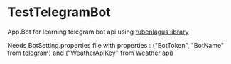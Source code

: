 # TestTelegramBot
 App.Bot for learning telegram bot api using [rubenlagus library](https://github.com/rubenlagus/TelegramBots) 



Needs BotSetting.properties file with properties : ("BotToken", "BotName" from [telegram](https://core.telegram.org)) and ("WeatherApiKey" from [Weather api](https://api.openweathermap.org))

